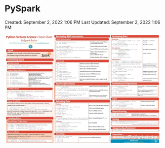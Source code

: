 # PySpark

Created: September 2, 2022 1:06 PM
Last Updated: September 2, 2022 1:06 PM

![Untitled](./photo/11.png)